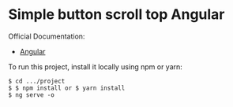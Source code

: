 # Simple button scroll top Angular 

Official Documentation:
* [Angular](https://angular.io/)

To run this project, install it locally using npm or yarn:

```
$ cd .../project
$ $ npm install or $ yarn install
$ ng serve -o
```